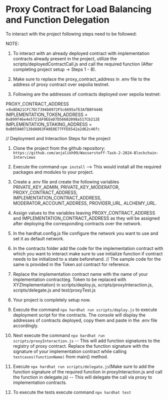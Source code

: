 # Proxy Contract for Load Balancing and Function Delegation

To interact with the project following steps need to be followed:

NOTE: 
1. To interact with an already deployed contract with implementation contracts already present in the project, utilize the scripts/deployedContractCall.js and call the required function (After completing project setup -> Steps 1 - 8).

2. Make sure to replace the proxy_contract_address in .env file to the address of proxy contract over sepolia testnet.

3. Following are the addresses of contracts deployed over sepolia testnet:

PROXY_CONTRACT_ADDRESS =`0x8DA21CFC7DCf394b0972F5c6695afE3AfB8F4446`
IMPLEMENTATION_TOKEN_ADDRESS = `0x899f46e4e57216F0EEeD7D56602098a517Cb212E`
IMPLEMENTATION_STAKING_ADDRESS = `0xB059A07138dA863FA0E0E77FFE6542a2d62c46fc`


// Deployment and Interaction Steps for the project

1. Clone the project from the github repository: `https://github.com/anjalikh99/Wasserstoff-Task-2-2024-Blockchain-Interviews`

2. Execute the command `npm install` --> This would install all the required packages and modules to your project.

3. Create a .env file and create the following variables PRIVATE_KEY_ADMIN, PRIVATE_KEY_MODERATOR, PROXY_CONTRACT_ADDRESS, IMPLEMENTATION_CONTRACT_ADDRESS, MODERATOR_ACCOUNT_ADDRESS, PROVIDER_URL, ALCHEMY_URL.

4. Assign values to the variables leaving PROXY_CONTRACT_ADDRESS and IMPLEMENTATION_CONTRACT_ADDRESS as they will be assigned after deploying the corresponding contracts over the network.

5. In the hardhat.config.js file configure the network you want to use and set it as default network.

6. In the contracts folder add the code for the implementation contract with which you want to interact make sure to use initialize function if contract needs to be initialized to a state beforehand. 
// The sample code for the same is provided in the Token.sol contract for reference.

7. Replace the implementation contract name with the name of your implementation contract(eg. Token to be replaced with XYZImplementation) in scripts/deploy.js, scripts/proxyInteraction.js, scripts/delegate.js and test/proxyTest.js 

8. Your project is completely setup now.

9. Execute the command `npx hardhat run scripts/deploy.js` to execute deployment script for the contracts. The console will display the addresses of contracts deployed, copy them and paste in the .env file accordingly.

10. Next execute the command `npx hardhat run scripts/proxyInteraction.js` -- This will add function signatures to the registry of proxy contract. Replace the function signature with the signature of your implementation contract while calling `testcases(functionName)` from main() method.

11. Execute `npx hardhat run scripts/delegate.js`(Make sure to add the function signature of the required function in proxyInteraction.js and call the function in delegate.js) -- This will delegate the call via proxy to implementation contracts.

12. To execute the tests execute command `npx hardhat test`
